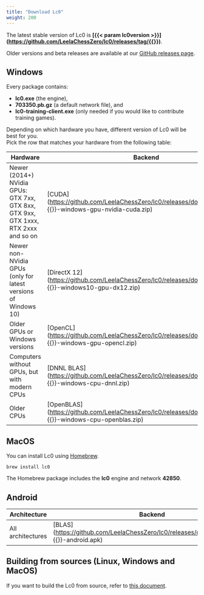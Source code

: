 ```yaml
---
title: "Download Lc0"
weight: 200
---
```


The latest stable version of Lc0 is **[{{< param lc0version >}}](https://github.com/LeelaChessZero/lc0/releases/tag/{{<param lc0version>}})**.

Older versions and beta releases are available at our [GitHub releases page](https://github.com/LeelaChessZero/lc0/releases).

## Windows

Every package contains:
* **lc0.exe** (the engine),
* **703350.pb.gz** (a default network file), and
* **lc0-training-client.exe** (only needed if you would like to contribute training games).

Depending on which hardware you have, different version of Lc0 will be best for you.  
Pick the row that matches your hardware from the following table:

| Hardware | Backend |
|----------|---------|
| Newer (2014+) NVidia GPUs: GTX&nbsp;7xx, GTX&nbsp;8xx, GTX&nbsp;9xx, GTX&nbsp;1xxx, RTX&nbsp;2xxx and so on | [CUDA](https://github.com/LeelaChessZero/lc0/releases/download/{{<param lc0version>}}/lc0-{{<param lc0version>}}-windows-gpu-nvidia-cuda.zip) |
| Newer non-NVidia GPUs (only for latest versions of Windows 10) | [DirectX 12](https://github.com/LeelaChessZero/lc0/releases/download/{{<param lc0version>}}/lc0-{{<param lc0version>}}-windows10-gpu-dx12.zip) |
| Older GPUs or Windows versions | [OpenCL](https://github.com/LeelaChessZero/lc0/releases/download/{{<param lc0version>}}/lc0-{{<param lc0version>}}-windows-gpu-opencl.zip) |
| Computers without GPUs, but with modern CPUs | [DNNL BLAS](https://github.com/LeelaChessZero/lc0/releases/download/{{<param lc0version>}}/lc0-{{<param lc0version>}}-windows-cpu-dnnl.zip) |
| Older CPUs | [OpenBLAS](https://github.com/LeelaChessZero/lc0/releases/download/{{<param lc0version>}}/lc0-{{<param lc0version>}}-windows-cpu-openblas.zip) |

## MacOS

You can install Lc0 using [Homebrew](https://brew.sh/).

```
brew install lc0
```

The Homebrew package includes the **lc0** engine and network **42850**.

## Android

| Architecture | Backend |
|--------------|---------|
| All architectures | [BLAS](https://github.com/LeelaChessZero/lc0/releases/download/{{<param lc0version>}}/lc0-{{<param lc0version>}}-android.apk) |

## Building from sources (Linux, Windows and MacOS)

If you want to build the Lc0 from source, refer to [this document](https://github.com/LeelaChessZero/lc0/blob/v0.24.1/README.md#building-and-running-lc0).
